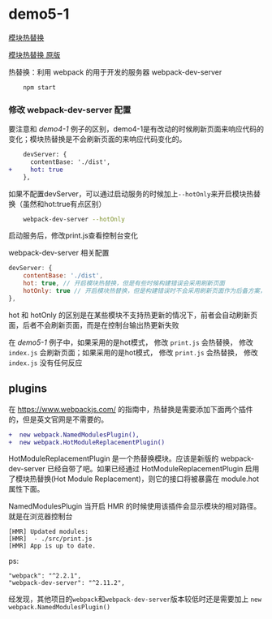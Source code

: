 # demo5-1

[模块热替换](https://www.webpackjs.com/guides/hot-module-replacement/)

[模块热替换 原版](https://webpack.js.org/guides/hot-module-replacement/)

热替换：利用 webpack 的用于开发的服务器 webpack-dev-server

``` bash
    npm start
```

### 修改 webpack-dev-server 配置

要注意和 *demo4-1* 例子的区别，demo4-1是有改动的时候刷新页面来响应代码的变化；模块热替换是不会刷新页面的来响应代码变化的。

``` diff
    devServer: {
      contentBase: './dist',
+     hot: true
    },
```

如果不配置devServer，可以通过启动服务的时候加上`--hotOnly`来开启模块热替换（虽然和hot:true有点区别）

``` bash
    webpack-dev-server --hotOnly
```

启动服务后，修改print.js查看控制台变化

webpack-dev-server 相关配置

``` javascript
devServer: {
    contentBase: './dist',
    hot: true, // 开启模块热替换，但是有些时候构建错误会采用刷新页面
    hotOnly: true // 开启模块热替换，但是构建错误时不会采用刷新页面作为后备方案，
},
```

hot 和 hotOnly 的区别是在某些模块不支持热更新的情况下，前者会自动刷新页面，后者不会刷新页面，而是在控制台输出热更新失败

在 *demo5-1* 例子中，如果采用的是hot模式， 修改 `print.js` 会热替换， 修改 `index.js` 会刷新页面；如果采用的是hot模式， 修改 `print.js` 会热替换， 修改 `index.js` 没有任何反应


## plugins

在 https://www.webpackjs.com/ 的指南中，热替换是需要添加下面两个插件的，但是英文官网是不需要的。

``` diff
+  new webpack.NamedModulesPlugin(),
+  new webpack.HotModuleReplacementPlugin()
```

HotModuleReplacementPlugin 是一个热替换模块。应该是新版的 webpack-dev-server 已经自带了吧。如果已经通过 HotModuleReplacementPlugin 启用了模块热替换(Hot Module Replacement)，则它的接口将被暴露在 module.hot 属性下面。

NamedModulesPlugin 当开启 HMR 的时候使用该插件会显示模块的相对路径。就是在浏览器控制台

```
[HMR] Updated modules:
[HMR]  - ./src/print.js
[HMR] App is up to date.
```


ps:

```
"webpack": "^2.2.1",
"webpack-dev-server": "^2.11.2",
```

经发现，其他项目的`webpack`和`webpack-dev-server`版本较低时还是需要加上 `new webpack.NamedModulesPlugin()`
